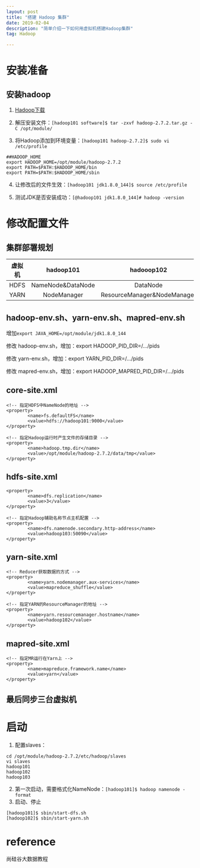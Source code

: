 ```yaml
---
layout: post
title: "搭建 Hadoop 集群"
date: 2019-02-04
description: "简单介绍一下如何用虚拟机搭建Hadoop集群"
tag: Hadoop

---
```


# 安装准备

## 安装hadoop

1. [Hadoop下载](https://archive.apache.org/dist/hadoop/common/hadoop-2.7.2/)

2. 解压安装文件：`[hadoop101 software]$ tar -zxvf hadoop-2.7.2.tar.gz -C /opt/module/`

3. 将Hadoop添加到环境变量：`[hadoop101 hadoop-2.7.2]$ sudo vi /etc/profile`
```
##HADOOP_HOME
export HADOOP_HOME=/opt/module/hadoop-2.7.2
export PATH=$PATH:$HADOOP_HOME/bin
export PATH=$PATH:$HADOOP_HOME/sbin
```

4. 让修改后的文件生效：`[hadoop101 jdk1.8.0_144]$ source /etc/profile`

5. 测试JDK是否安装成功：`[@hadoop101 jdk1.8.0_144]# hadoop -version`


# 修改配置文件

## 集群部署规划

虚拟机 | hadoop101 | hadooop102 | hadoop103
:-: | :-: | :-: | :-: 
HDFS | NameNode&DataNode | DataNode | SecondaryNameNode&DataNode
YARN | NodeManager | ResourceManager&NodeManager | NodeManager

## hadoop-env.sh、yarn-env.sh、mapred-env.sh

增加`export JAVA_HOME=/opt/module/jdk1.8.0_144`

修改 hadoop-env.sh，增加：export HADOOP_PID_DIR=/.../pids

修改 yarn-env.sh，增加：export YARN_PID_DIR=/.../pids

修改 mapred-env.sh，增加：export HADOOP_MAPRED_PID_DIR=/.../pids

## core-site.xml
```
<!-- 指定HDFS中NameNode的地址 -->
<property>
		<name>fs.defaultFS</name>
		<value>hdfs://hadoop101:9000</value>
</property>

<!-- 指定Hadoop运行时产生文件的存储目录 -->
<property>
		<name>hadoop.tmp.dir</name>
		<value>/opt/module/hadoop-2.7.2/data/tmp</value>
</property>
```

## hdfs-site.xml
```
<property>
		<name>dfs.replication</name>
		<value>3</value>
</property>

<!-- 指定Hadoop辅助名称节点主机配置 -->
<property>
		<name>dfs.namenode.secondary.http-address</name>
		<value>hadoop103:50090</value>
</property>
```

## yarn-site.xml
```
<!-- Reducer获取数据的方式 -->
<property>
		<name>yarn.nodemanager.aux-services</name>
		<value>mapreduce_shuffle</value>
</property>

<!-- 指定YARN的ResourceManager的地址 -->
<property>
		<name>yarn.resourcemanager.hostname</name>
		<value>hadoop102</value>
</property>
```

## mapred-site.xml
```
<!-- 指定MR运行在Yarn上 -->
<property>
		<name>mapreduce.framework.name</name>
		<value>yarn</value>
</property>
```

## 最后同步三台虚拟机


# 启动

1. 配置slaves：
```
cd /opt/module/hadoop-2.7.2/etc/hadoop/slaves
vi slaves
hadoop101
hadoop102
hadoop103
```
2. 第一次启动，需要格式化NameNode：`[hadoop101]$ hadoop namenode -format`
3. 启动、停止
```
[hadoop101]$ sbin/start-dfs.sh
[hadoop102]$ sbin/start-yarn.sh
```

# reference

尚硅谷大数据教程